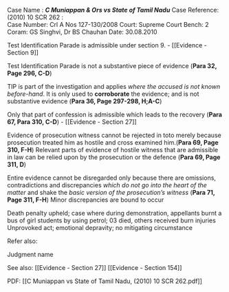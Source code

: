Case Name : ***C Muniappan & Ors vs State of Tamil Nadu***
Case Reference: (2010) 10 SCR 262 :  
Case Number: Crl A Nos 127-130/2008
Court: Supreme Court
Bench: 2
Coram: GS Singhvi, Dr BS Chauhan
Date: 30.08.2010

Test Identification Parade is admissible under section 9. - [[Evidence - Section 9]]

Test Identification Parade is not a substantive piece of evidence (**Para 32, Page 296, C-D**)

TIP is part of the investigation and applies *where the accused is not known before-hand*. It is only used to **corroborate** the evidence; and is not substantive evidence (**Para 36, Page 297-298, H;A-C**)

Only that part of confession is admissible which leads to the recovery (**Para 67, Para 310, C-D**) - [[Evidence - Section 27]]

Evidence of prosecution witness cannot be rejected in toto merely because prosecution treated him as hostile and cross examined him.(**Para 69, Page 310, F-H**)
	Relevant parts of evidence of hostile witness that are admissible in law can be relied upon by the prosecution or the defence (**Para 69, Page 311, D**)

Entire evidence cannot be disregarded only because there are omissions, contradictions and discrepancies *which do not go into the heart of the matter* and shake the *basic version of the prosecution’s witness* (**Para 71, Page 311, F-H**)
	Minor discrepancies are bound to occur

Death penalty upheld; case where during demonstration, appellants burnt a bus of girl students by using petrol; 03 died, others received burn injuries
	Unprovoked act; emotional depravity; no mitigating circumstance

Refer also:

Judgment name

See also:
[[Evidence - Section 27]]
[[Evidence - Section 154]]

PDF:
[[C Muniappan vs State of Tamil Nadu, (2010) 10 SCR 262.pdf]]